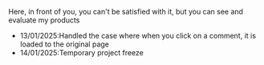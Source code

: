 Here, in front of you, you can't be satisfied with it, but you can see and evaluate my products

- 13/01/2025:Handled the case where when you click on a comment, it is loaded to the original page
- 14/01/2025:Temporary project freeze
